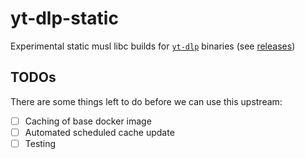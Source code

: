 # yt-dlp-static

Experimental static musl libc builds for [`yt-dlp`](https://github.com/yt-dlp/yt-dlp) binaries (see [releases](https://github.com/Grub4K/yt-dlp-static/releases))

## TODOs

There are some things left to do before we can use this upstream:

- [ ] Caching of base docker image
- [ ] Automated scheduled cache update
- [ ] Testing

